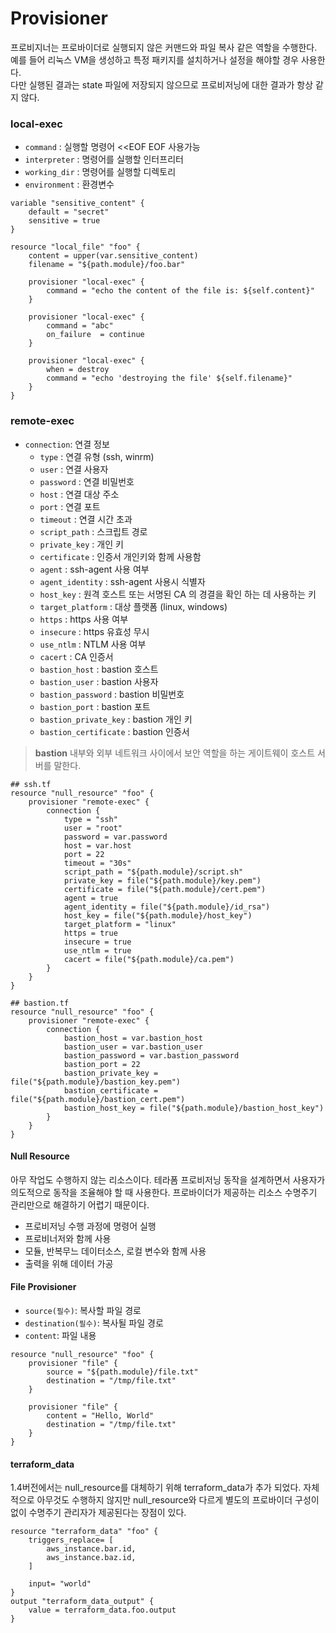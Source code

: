 # Provisioner

프로비지너는 프로바이더로 실행되지 않은 커맨드와 파일 복사 같은 역할을 수행한다.    
예를 들어 리눅스 VM을 생성하고 특정 패키지를 설치하거나 설정을 해야할 경우 사용한다.  
다만 실행된 결과는 state 파일에 저장되지 않으므로 프로비저닝에 대한 결과가 항상 같지 않다.

### local-exec
- `command` : 실행할 명령어 <<EOF EOF 사용가능
- `interpreter` : 명령어를 실행할 인터프리터
- `working_dir` : 명령어를 실행할 디렉토리
- `environment` : 환경변수

```BNF
variable "sensitive_content" {
    default = "secret"
    sensitive = true
}

resource "local_file" "foo" {
    content = upper(var.sensitive_content)
    filename = "${path.module}/foo.bar"

    provisioner "local-exec" {
        command = "echo the content of the file is: ${self.content}"
    }

    provisioner "local-exec" {
        command = "abc"
        on_failure  = continue
    }

    provisioner "local-exec" {
        when = destroy
        command = "echo 'destroying the file' ${self.filename}"
    }
}
```


### remote-exec
- `connection`: 연결 정보
  - `type` : 연결 유형 (ssh, winrm)
  - `user` : 연결 사용자
  - `password` : 연결 비밀번호
  - `host` : 연결 대상 주소
  - `port` : 연결 포트
  - `timeout` : 연결 시간 초과
  - `script_path` : 스크립트 경로
  - `private_key` : 개인 키
  - `certificate` : 인증서 개인키와 함께 사용함
  - `agent` : ssh-agent 사용 여부
  - `agent_identity` : ssh-agent 사용시 식별자
  - `host_key` : 원격 호스트 또는 서명된 CA 의 경결을 확인 하는 데 사용하는 키
  - `target_platform` : 대상 플랫폼 (linux, windows)
  - `https` : https 사용 여부
  - `insecure` : https 유효성 무시
  - `use_ntlm` : NTLM 사용 여부
  - `cacert` : CA 인증서
  - `bastion_host` : bastion 호스트
  - `bastion_user` : bastion 사용자
  - `bastion_password` : bastion 비밀번호
  - `bastion_port` : bastion 포트
  - `bastion_private_key` : bastion 개인 키
  - `bastion_certificate` : bastion 인증서

> **bastion**
> 내부와 외부 네트워크 사이에서 보안 역할을 하는 게이트웨이 호스트 서버를 말한다.

```BNF
## ssh.tf
resource "null_resource" "foo" {
    provisioner "remote-exec" {
        connection {
            type = "ssh"
            user = "root"
            password = var.password
            host = var.host
            port = 22
            timeout = "30s"
            script_path = "${path.module}/script.sh"
            private_key = file("${path.module}/key.pem")
            certificate = file("${path.module}/cert.pem")
            agent = true
            agent_identity = file("${path.module}/id_rsa")
            host_key = file("${path.module}/host_key")
            target_platform = "linux"
            https = true
            insecure = true
            use_ntlm = true
            cacert = file("${path.module}/ca.pem")
        }        
    }
}
```

```BNF
## bastion.tf
resource "null_resource" "foo" {
    provisioner "remote-exec" {
        connection {
            bastion_host = var.bastion_host
            bastion_user = var.bastion_user
            bastion_password = var.bastion_password
            bastion_port = 22
            bastion_private_key = file("${path.module}/bastion_key.pem")
            bastion_certificate = file("${path.module}/bastion_cert.pem")
            bastion_host_key = file("${path.module}/bastion_host_key")
        }        
    }
}
```

#### Null Resource
아무 작업도 수행하지 않는 리소스이다.
테라폼 프로비저닝 동작을 설계하면서 사용자가 의도적으로 동작을 조율해야 할 때 사용한다.
프로바이더가 제공하는 리소스 수명주기 관리만으로 해결하기 어렵기 때문이다.  
- 프로비저닝 수행 과정에 명령어 실행
- 프로비너저와 함께 사용
- 모듈, 반복무느 데이터소스, 로컬 변수와 함께 사용
- 출력을 위해 데이터 가공


#### File Provisioner
- `source(필수)`: 복사할 파일 경로
- `destination(필수)`:  복사될 파일 경로
- `content`: 파일 내용

```BNF
resource "null_resource" "foo" {
    provisioner "file" {
        source = "${path.module}/file.txt"
        destination = "/tmp/file.txt"
    }
       
    provisioner "file" {
        content = "Hello, World"
        destination = "/tmp/file.txt"
    }
}

```

#### terraform_data
1.4버전에서는 null_resource를 대체하기 위해 terraform_data가 추가 되었다.
자체적으로 아무것도 수행하지 않지만 null_resource와 다르게 별도의 프로바이더 구성이 없이 수명주기 관리자가 제공된다는 장점이 있다.


```BNF
resource "terraform_data" "foo" {
    triggers_replace= [
        aws_instance.bar.id,
        aws_instance.baz.id,
    ]
    
    input= "world"
}
output "terraform_data_output" {
    value = terraform_data.foo.output
}
```